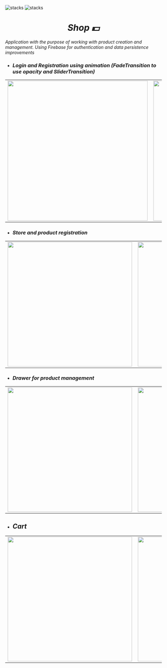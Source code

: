 ![stacks](https://img.shields.io/badge/Flutter-2.0.0-blue) ![stacks](https://img.shields.io/badge/Dart-2.12.0-blue)  


<i><h1 align="center"> Shop :dollar:</h1></i>



 *Application with the purpose of working with product creation and management. Using Firebase for authentication and data persistence improvements*

-  ###  *Login and Registration using animation (FadeTransition to use opacity and SliderTransition)*

<center>
  <table>
    <tr>
        <td><img width="450px" align="left" src="https://imgur.com/PlFGoae.jpeg" /></td>
        <td><img width="450px" align="left" src="https://imgur.com/2tPiQUp.jpeg" /></td>
    </tr> 
  </table>
</center>


- ### *Store and product registration*

<center>
  <table>
    <tr>
        <td><img width="400px" align="left" src="https://imgur.com/lIV27Ee.jpeg" /></td>
        <td><img width="400px" align="left" src="https://imgur.com/j2lgfz1.jpeg" /></td>
    </tr> 
  </table>
</center>



- ### *Drawer for product management*

<center>
  <table>
    <tr>
        <td><img width="400px" align="left" src="https://imgur.com/tUk4TLi.jpeg" /></td>
        <td><img width="400px" align="left" src="https://imgur.com/5Xfwd0m.jpeg" /></td>
       <td><img width="400px" align="left" src="https://imgur.com/7lfIQgj.jpeg" /></td>
    </tr> 
  </table>
</center>



- ## *Cart*
<center>
  <table>
    <tr>
        <td><img width="400px" align="left" src="https://imgur.com/890od6O.jpeg" /></td>
        <td><img width="400px" align="left" src="https://imgur.com/D7IeJNz.jpeg" /></td>
    </tr> 
  </table>
</center>


